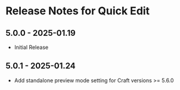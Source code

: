 # Release Notes for Quick Edit

## 5.0.0 - 2025-01.19
- Initial Release

## 5.0.1 - 2025-01.24
- Add standalone preview mode setting for Craft versions >= 5.6.0
